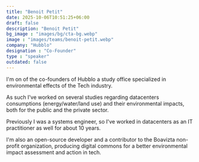 ```yaml
---
title: "Benoit Petit"
date: 2025-10-06T10:51:25+06:00
draft: false
description: "Benoit Petit"
bg_image : "images/bg/cta-bg.webp"
image : "images/teams/benoit-petit.webp"
company: "Hubblo"
designation : "Co-Founder"
type : "speaker"
outdated: false
---
```


I'm on of the co-founders of Hubblo a study office specialized in environmental effects of the Tech industry.

As such I've worked on several studies regarding datacenters consumptions (energy/water/land use) and their environmental impacts, both for the public and the private sector.

Previously I was a systems engineer, so I've worked in datacenters as an IT practitioner as well for about 10 years.

I'm also an open-source developer and a contributor to the Boavizta non-profit organization, producing digital commons for a better environmental impact assessment and action in tech.
